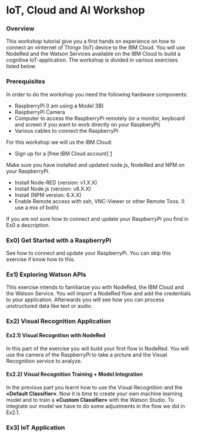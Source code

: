 # IoT, Cloud and AI Workshop

### Overview
This workshop tutorial give you a first hands on experience on how to connect an «Internet of Thing» (IoT) device to the IBM Cloud. You will use NodeRed and the Watson Services available on the IBM Cloud to build a cognitive IoT-application. The workshop is divided in various exercises listed below.


### Prerequisites
In order to do the workshop you need the following hardware components:
* RaspberryPi (I am using a Model 3B)
* RaspberryPi Camera
* Computer to access the RaspberryPi remotely (or a monitor, keyboard and screen if you want to work directly on your RaspberyPi)
* Various cables to connect the RaspberryPi


For this workshop we will us the IBM Cloud:
* Sign up for a [free IBM Cloud account] [1]

Make sure you have installed and updated node.js, NodeRed and NPM on your RaspberryPi. 
* Install Node-RED (version: v1.X.X)
* Install Node.js (version: v8.X.X)
* Install (NPM version: 6.X.X)
* Enable Remote access with ssh, VNC-Viewer or other Remote Toos. (I use a mix of both)

If you are not sure how to connect and update your RaspberryPi you find in Ex0 a description.


### Ex0) Get Started with a RaspberryPi
See how to connect and update your RaspberryPi. You can skip this exercise if know how to this. 


### Ex1) Exploring Watson APIs
This exercise intends to familiarize you with NodeRed, the IBM Cloud and the Watson Service. You will import a NodeRed flow and add the credentials to your application. Afterwards you will see how you can process unstructured data like text or audio. 

### Ex2) Visual Recognition Application

#### Ex2.1) Visual Recognition with NodeRed
In this part of the exercise you will build your first flow in NodeRed. You will use the camera of the RaspberryPi to take a picture and the Visual Recognition service to analyze. 

#### Ex2.2) Visual Recognition Training + Model Integration
In the previous part you learnt how to use the Visual Recognition and the **«Default Classifier»**. Now it is time to create your own machine learning model and to train a **«Custom Classifier»** with the Watson Studio. To integrate our model we have to do some adjustments in the flow we did in Ex2.1.

### Ex3) IoT Application



[1]: https://www.ibm.biz/hslu-cloud
